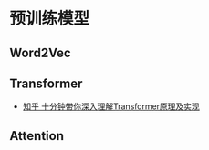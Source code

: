 # 预训练模型

## Word2Vec

## Transformer

- [知乎 十分钟带你深入理解Transformer原理及实现](https://zhuanlan.zhihu.com/p/80986272)

## Attention
